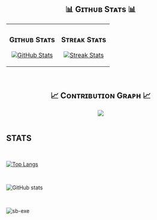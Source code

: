 <!--Github stats Table--> 
<h2 align="center">📊 Gɪᴛʜᴜʙ Sᴛᴀᴛs 📊</h2>

<table width="100%">
  <tr>
    <td width="50%">
      <h3 align="center"><strong>Gɪᴛʜᴜʙ Sᴛᴀᴛs</strong></h3>
      <p align="center">
        <a href="https://github.com/Kiran1689">
          <img align="center" src="https://github-readme-stats.vercel.app/api?username=sb-exe-calismayi-durdurdu&count_private=true&show_icons=true&theme=nightowl" alt="GitHub Stats" />
        </a>
      </p>
    </td>
    <td width="50%">
      <h3 align="center"><strong>Sᴛʀᴇᴀᴋ Sᴛᴀᴛs</strong></h3>
      <p align="center">
        <a href="https://github.com/Kiran1689">
          <img align="center" src="https://streak-stats.demolab.com?user=sb-exe-calismayi-durdurdu&theme=nightowl" alt="Streak Stats" />
        </a>
      </p>
    </td>
  </tr>
</table>
<br />

<!--Contribution Graph-->
<h2 align="center">📈 Cᴏɴᴛʀɪʙᴜᴛɪᴏɴ Gʀᴀᴘʜ 📈</h2>
<div align="center">
    <img src="https://github-readme-activity-graph.vercel.app/graph?username=sb-exe-calismayi-durdurdu&bg_color=011627&color=79d3c3&line=c792ea&point=ffeb95&area=true&hide_border=false" border-radius="15">
</div>


<br>

<h2>STATS</h2>

<br>

[![Top Langs](https://github-readme-stats.vercel.app/api/top-langs/?username=sb-exe-calismayi-durdurdu&layout=pie&theme=dark)](https://github.com/esocraton/github-readme-stats)

<br>

![GitHub stats](https://github-readme-stats.vercel.app/api?username=sb-exe-calismayi-durdurdu&show_icons=true&theme=dark)

<br>


<p><img align="center" src="https://github-readme-streak-stats.herokuapp.com/?user=sb-exe-calismayi-durdurdu&theme=dark" alt="sb-exe" /></p>
